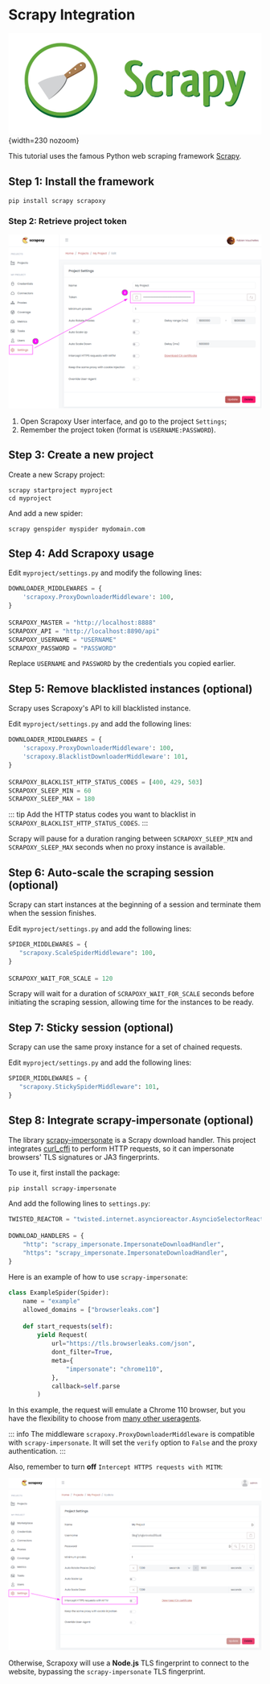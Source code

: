 # Scrapy Integration

![Scrapy](scrapy.svg){width=230 nozoom}

This tutorial uses the famous Python web scraping framework [Scrapy](https://scrapy.org/). 


## Step 1: Install the framework

```shell
pip install scrapy scrapoxy
```


### Step 2: Retrieve project token

![Token](../../token.png)

1. Open Scrapoxy User interface, and go to the project `Settings`;
2. Remember the project token (format is `USERNAME:PASSWORD`).


## Step 3: Create a new project

Create a new Scrapy project:

```shell
scrapy startproject myproject
cd myproject
```

And add a new spider:

```shell
scrapy genspider myspider mydomain.com
```


## Step 4: Add Scrapoxy usage

Edit `myproject/settings.py` and modify the following lines:

```python
DOWNLOADER_MIDDLEWARES = {
    'scrapoxy.ProxyDownloaderMiddleware': 100,
}

SCRAPOXY_MASTER = "http://localhost:8888"
SCRAPOXY_API = "http://localhost:8890/api"
SCRAPOXY_USERNAME = "USERNAME"
SCRAPOXY_PASSWORD = "PASSWORD"
```

Replace `USERNAME` and `PASSWORD` by the credentials you copied earlier.


## Step 5: Remove blacklisted instances (optional)

Scrapy uses Scrapoxy's API to kill blacklisted instance.

Edit `myproject/settings.py` and add the following lines:

```python
DOWNLOADER_MIDDLEWARES = {
    'scrapoxy.ProxyDownloaderMiddleware': 100,
    'scrapoxy.BlacklistDownloaderMiddleware': 101,
}

SCRAPOXY_BLACKLIST_HTTP_STATUS_CODES = [400, 429, 503]
SCRAPOXY_SLEEP_MIN = 60
SCRAPOXY_SLEEP_MAX = 180
```

::: tip
Add the HTTP status codes you want to blacklist in `SCRAPOXY_BLACKLIST_HTTP_STATUS_CODES`.
:::

Scrapy will pause for a duration ranging between `SCRAPOXY_SLEEP_MIN` and `SCRAPOXY_SLEEP_MAX` seconds
when no proxy instance is available.


## Step 6: Auto-scale the scraping session (optional)

Scrapy can start instances at the beginning of a session 
and terminate them when the session finishes.

Edit `myproject/settings.py` and add the following lines:

```python
SPIDER_MIDDLEWARES = {
   "scrapoxy.ScaleSpiderMiddleware": 100,
}

SCRAPOXY_WAIT_FOR_SCALE = 120
```

Scrapy will wait for a duration of `SCRAPOXY_WAIT_FOR_SCALE` seconds before initiating the scraping session,
allowing time for the instances to be ready.


## Step 7: Sticky session (optional)

Scrapy can use the same proxy instance for a set of chained requests.

Edit `myproject/settings.py` and add the following lines:

```python
SPIDER_MIDDLEWARES = {
   "scrapoxy.StickySpiderMiddleware": 101,
}
```


## Step 8: Integrate scrapy-impersonate (optional)

The library [scrapy-impersonate](https://github.com/jxlil/scrapy-impersonate) is a Scrapy download handler. 
This project integrates [curl_cffi](https://github.com/yifeikong/curl_cffi) to perform HTTP requests, 
so it can impersonate browsers' TLS signatures or JA3 fingerprints.

To use it, first install the package:

```shell
pip install scrapy-impersonate
```

And add the following lines to `settings.py`:

```python
TWISTED_REACTOR = "twisted.internet.asyncioreactor.AsyncioSelectorReactor"

DOWNLOAD_HANDLERS = {
    "http": "scrapy_impersonate.ImpersonateDownloadHandler",
    "https": "scrapy_impersonate.ImpersonateDownloadHandler",
}
```

Here is an example of how to use `scrapy-impersonate`:

```python
class ExampleSpider(Spider):
    name = "example"
    allowed_domains = ["browserleaks.com"]

    def start_requests(self):
        yield Request(
            url="https://tls.browserleaks.com/json",
            dont_filter=True,
            meta={
                "impersonate": "chrome110",
            },
            callback=self.parse
        )
```

In this example, the request will emulate a Chrome 110 browser,
but you have the flexibility to choose from [many other useragents](https://github.com/jxlil/scrapy-impersonate?tab=readme-ov-file#supported-browsers).

::: info
The middleware `scrapoxy.ProxyDownloaderMiddleware` is compatible with `scrapy-impersonate`.
It will set the `verify` option to `False` and the proxy authentication.
:::

Also, remember to turn **off** `Intercept HTTPS requests with MITM`:

![Project Settings MITM](project_settings_mitm.png)

Otherwise, Scrapoxy will use a **Node.js** TLS fingerprint to connect to the website,
bypassing the `scrapy-impersonate` TLS fingerprint.
